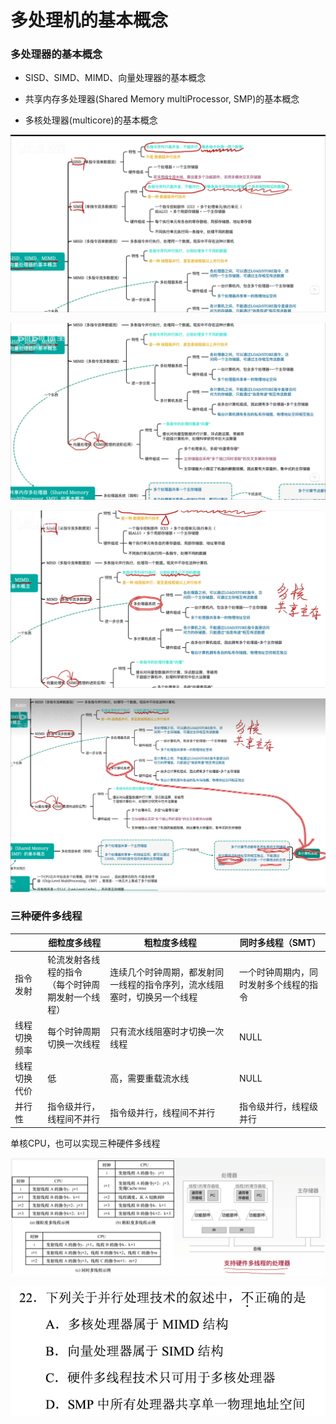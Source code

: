 # 多处理机的基本概念

### 多处理器的基本概念

- SISD、SIMD、MIMD、向量处理器的基本概念

- 共享内存多处理器(Shared Memory multiProcessor, SMP)的基本概念

- 多核处理器(multicore)的基本概念

![](1.png)

![](2.png)

![](3.png)

![](5.png)

### 三种硬件多线程

|              | 细粒度多线程                                           | 粗粒度多线程                                                 | 同时多线程（SMT）                      |
| ------------ | ------------------------------------------------------ | ------------------------------------------------------------ | -------------------------------------- |
| 指令发射     | 轮流发射各线程的指令<br />（每个时钟周期发射一个线程） | 连续几个时钟周期，都发射同一线程的指令序列，流水线阻塞时，切换另一个线程 | 一个时钟周期内，同时发射多个线程的指令 |
| 线程切换频率 | 每个时钟周期切换一次线程                               | 只有流水线阻塞时才切换一次线程                               | NULL                                   |
| 线程切换代价 | 低                                                     | 高，需要重载流水线                                           | NULL                                   |
| 并行性       | 指令级并行，线程间不并行                               | 指令级并行，线程间不并行                                     | 指令级并行，线程级并行                 |

单核CPU，也可以实现三种硬件多线程

![](6.png)

![](7.png)